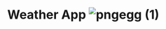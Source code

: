 # Weather App ![pngegg (1)](https://github.com/matheusmartinsviana/weather-app/assets/146596878/812fa236-3731-4037-a6be-32cd03e50e1d)
